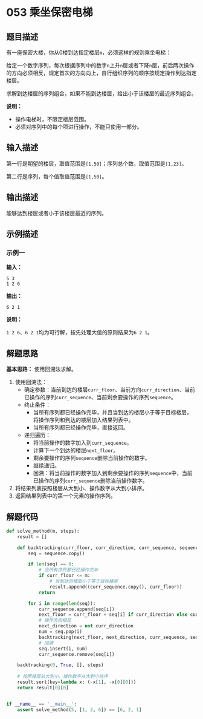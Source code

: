 # 053 乘坐保密电梯

## 题目描述

有一座保密大楼，你从0楼到达指定楼层`m`，必须这样的规则乘坐电梯：

给定一个数字序列，每次根据序列中的数字`n`上升`n`层或者下降`n`层，前后两次操作的方向必须相反，规定首次的方向向上，自行组织序列的顺序按规定操作到达指定楼层。

求解到达楼层的序列组合，如果不能到达楼层，给出小于该楼层的最近序列组合。

**说明：**

- 操作电梯时，不限定楼层范围。
- 必须对序列中的每个项进行操作，不能只使用一部分。

## 输入描述

第一行是期望的楼层，取值范围是`[1,50]`；序列总个数，取值范围是`[1,23]`。

第二行是序列，每个值取值范围是`[1,50]`。

## 输出描述

能够达到楼层或者小于该楼层最近的序列。

## 示例描述

### 示例一

**输入：**
```text
5 3
1 2 6
```

**输出：**
```text
6 2 1
```

**说明：**  

`1 2 6`、`6 2 1`均为可行解，按先处理大值的原则结果为`6 2 1`。

## 解题思路

**基本思路：** 使用回溯法求解。

1. 使用回溯法：
    - 确定参数：当前到达的楼层`curr_floor`、当前方向`curr_direction`、当前已操作的序列`curr_sequence`、当前剩余要操作的序列`sequence`。
    - 终止条件：
      - 当所有序列都已经操作完毕，并且当到达的楼层小于等于目标楼层，将操作序列和到达的楼层加入结果列表中。
      - 当所有序列都已经操作完毕，直接返回。
    - 递归遍历：
      - 将当前操作的数字加入到`curr_sequence`。
      - 计算下一个到达的楼层`next_floor`。
      - 剩余要操作的序列`sequence`删除当前操作的数字。
      - 继续递归。
      - 回溯：将当前操作的数字加入到剩余要操作的序列`sequence`中，当前已操作的序列`curr_sequence`删除当前操作数字。
2. 将结果列表按照楼层从大到小、操作数字从大到小排序。
3. 返回结果列表中的第一个元素的操作序列。

## 解题代码

```python
def solve_method(m, steps):
    result = []

    def backtracking(curr_floor, curr_direction, curr_sequence, sequence):
        seq = sequence.copy()

        if len(seq) == 0:
            # 当所有序列都已经操作完毕
            if curr_floor <= m:
                # 当到达的楼层小于等于目标楼层
                result.append((curr_sequence.copy(), curr_floor))
            return

        for i in range(len(seq)):
            curr_sequence.append(seq[i])
            next_floor = curr_floor + seq[i] if curr_direction else curr_floor - seq[i]
            # 操作方向相反
            next_direction = not curr_direction
            num = seq.pop(i)
            backtracking(next_floor, next_direction, curr_sequence, seq)
            # 回溯
            seq.insert(i, num)
            curr_sequence.remove(seq[i])

    backtracking(0, True, [], steps)
    
    # 按照楼层从大到小、操作数字从大到小排序
    result.sort(key=lambda x: (-x[1], -x[0][0]))
    return result[0][0]


if __name__ == '__main__':
    assert solve_method(5, [1, 2, 6]) == [6, 2, 1]
```